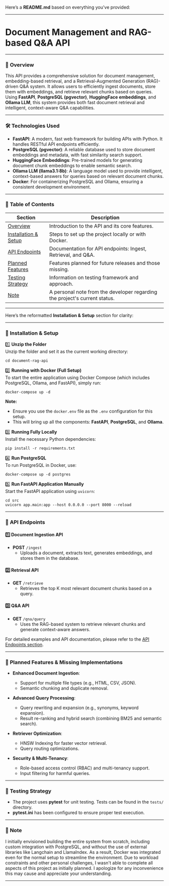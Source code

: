 Here’s a **README.md** based on everything you've provided:

---

# Document Management and RAG-based Q&A API

---

### 🚀 **Overview**

This API provides a comprehensive solution for document management, embedding-based retrieval, and a Retrieval-Augmented Generation (RAG)-driven Q&A system. It allows users to efficiently ingest documents, store them with embeddings, and retrieve relevant chunks based on queries. Using **FastAPI**, **PostgreSQL (pgvector)**, **HuggingFace embeddings**, and **Ollama LLM**, this system provides both fast document retrieval and intelligent, context-aware Q&A capabilities.

---

### 🛠 **Technologies Used**

- **FastAPI**: A modern, fast web framework for building APIs with Python. It handles RESTful API endpoints efficiently.
- **PostgreSQL (pgvector)**: A reliable database used to store document embeddings and metadata, with fast similarity search support.
- **HuggingFace Embeddings**: Pre-trained models for generating document chunk embeddings to enable semantic search.
- **Ollama LLM (llama3.1:8b)**: A language model used to provide intelligent, context-based answers for queries based on relevant document chunks.
- **Docker**: For containerizing PostgreSQL and Ollama, ensuring a consistent development environment.

---

### 📌 **Table of Contents**

| Section                        | Description                                                                 |
|---------------------------------|-----------------------------------------------------------------------------|
| [Overview](#overview)           | Introduction to the API and its core features.                              |
| [Installation & Setup](#installation--setup) | Steps to set up the project locally or with Docker.                        |
| [API Endpoints](#api-endpoints) | Documentation for API endpoints: Ingest, Retrieval, and Q&A.                 |
| [Planned Features](#planned-features--missing-implementations) | Features planned for future releases and those missing.                    |
| [Testing Strategy](#testing-strategy) | Information on testing framework and approach.                              |
| [Note](#note)                   | A personal note from the developer regarding the project's current status.   |

---

Here’s the reformatted **Installation & Setup** section for clarity:

---

### 🔧 **Installation & Setup**

1️⃣ **Unzip the Folder**  
Unzip the folder and set it as the current working directory:
```
cd document-rag-api
```

2️⃣ **Running with Docker (Full Setup)**  
To start the entire application using Docker Compose (which includes PostgreSQL, Ollama, and FastAPI), simply run:
```
docker-compose up -d
```

**Note:**  
- Ensure you use the `docker.env` file as the `.env` configuration for this setup.
- This will bring up all the components: **FastAPI**, **PostgreSQL**, and **Ollama**.

3️⃣ **Running Fully Locally**  
Install the necessary Python dependencies:
```
pip install -r requirements.txt
```

4️⃣ **Run PostgreSQL**  
To run PostgreSQL in Docker, use:
```
docker-compose up -d postgres
```

5️⃣ **Run FastAPI Application Manually**  
Start the FastAPI application using `uvicorn`:
```
cd src
uvicorn app.main:app --host 0.0.0.0 --port 8000 --reload
```

---

### 📡 **API Endpoints**

#### 1️⃣ **Document Ingestion API**  
- **POST** `/ingest`
  - Uploads a document, extracts text, generates embeddings, and stores them in the database.

#### 2️⃣ **Retrieval API**  
- **GET** `/retrieve`
  - Retrieves the top K most relevant document chunks based on a query.

#### 3️⃣ **Q&A API**  
- **GET** `/qna/query`
  - Uses the RAG-based system to retrieve relevant chunks and generate context-aware answers.

For detailed examples and API documentation, please refer to the [API Endpoints section](#api-endpoints).

---

### 🔴 **Planned Features & Missing Implementations**

- **Enhanced Document Ingestion**:
  - Support for multiple file types (e.g., HTML, CSV, JSON).
  - Semantic chunking and duplicate removal.

- **Advanced Query Processing**:
  - Query rewriting and expansion (e.g., synonyms, keyword expansion).
  - Result re-ranking and hybrid search (combining BM25 and semantic search).

- **Retriever Optimization**:
  - HNSW Indexing for faster vector retrieval.
  - Query routing optimizations.

- **Security & Multi-Tenancy**:
  - Role-based access control (RBAC) and multi-tenancy support.
  - Input filtering for harmful queries.

---

### 🧪 **Testing Strategy**

- The project uses **pytest** for unit testing. Tests can be found in the `tests/` directory.
- **pytest.ini** has been configured to ensure proper test execution.

---

### 📝 **Note**

I initially envisioned building the entire system from scratch, including custom integration with PostgreSQL, and without the use of external libraries like Langchain and LlamaIndex. As a result, Docker was integrated even for the normal setup to streamline the environment. Due to workload constraints and other personal challenges, I wasn't able to complete all aspects of this project as initially planned. I apologize for any inconvenience this may cause and appreciate your understanding.

---
